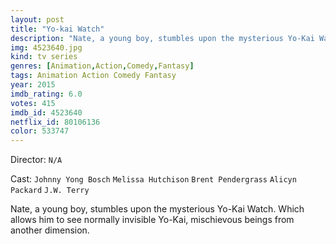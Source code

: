 ```yaml
---
layout: post
title: "Yo-kai Watch"
description: "Nate, a young boy, stumbles upon the mysterious Yo-Kai Watch. Which allows him to see normally invisible Yo-Kai, mischievous beings from another dimension..."
img: 4523640.jpg
kind: tv series
genres: [Animation,Action,Comedy,Fantasy]
tags: Animation Action Comedy Fantasy 
year: 2015
imdb_rating: 6.0
votes: 415
imdb_id: 4523640
netflix_id: 80106136
color: 533747
---
```

Director: `N/A`  

Cast: `Johnny Yong Bosch` `Melissa Hutchison` `Brent Pendergrass` `Alicyn Packard` `J.W. Terry` 

Nate, a young boy, stumbles upon the mysterious Yo-Kai Watch. Which allows him to see normally invisible Yo-Kai, mischievous beings from another dimension.